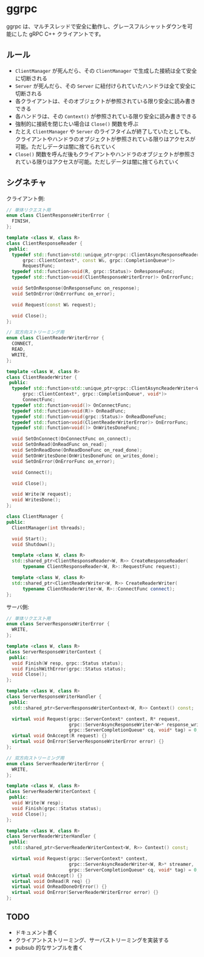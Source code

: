 # ggrpc

ggrpc は、マルチスレッドで安全に動作し、グレースフルシャットダウンを可能にした gRPC C++ クライアントです。

## ルール

- `ClientManager` が死んだら、その `ClientManager` で生成した接続は全て安全に切断される
- `Server` が死んだら、その `Server` に紐付けられていたハンドラは全て安全に切断される
- 各クライアントは、そのオブジェクトが参照されている限り安全に読み書きできる
- 各ハンドラは、その `Context()` が参照されている限り安全に読み書きできる
- 強制的に接続を閉じたい場合は `Close()` 関数を呼ぶ
- たとえ `ClientManager` や `Server` のライフタイムが終了していたとしても、クライアントやハンドラのオブジェクトが参照されている限りはアクセスが可能。ただしデータは闇に捨てられていく
- `Close()` 関数を呼んだ後もクライアントやハンドラのオブジェクトが参照されている限りはアクセスが可能。ただしデータは闇に捨てられていく

## シグネチャ

クライアント側:

```cpp
// 単体リクエスト用
enum class ClientResponseWriterError {
  FINISH,
};

template <class W, class R>
class ClientResponseReader {
 public:
  typedef std::function<std::unique_ptr<grpc::ClientAsyncResponseReader<R>>(
      grpc::ClientContext*, const W&, grpc::CompletionQueue*)>
      RequestFunc;
  typedef std::function<void(R, grpc::Status)> OnResponseFunc;
  typedef std::function<void(ClientResponseWriterError)> OnErrorFunc;

  void SetOnResponse(OnResponseFunc on_response);
  void SetOnError(OnErrorFunc on_error);

  void Request(const W& request);

  void Close();
};

// 双方向ストリーミング用
enum class ClientReaderWriterError {
  CONNECT,
  READ,
  WRITE,
};

template <class W, class R>
class ClientReaderWriter {
 public:
  typedef std::function<std::unique_ptr<grpc::ClientAsyncReaderWriter<W, R>>(
      grpc::ClientContext*, grpc::CompletionQueue*, void*)>
      ConnectFunc;
  typedef std::function<void()> OnConnectFunc;
  typedef std::function<void(R)> OnReadFunc;
  typedef std::function<void(grpc::Status)> OnReadDoneFunc;
  typedef std::function<void(ClientReaderWriterError)> OnErrorFunc;
  typedef std::function<void()> OnWritesDoneFunc;

  void SetOnConnect(OnConnectFunc on_connect);
  void SetOnRead(OnReadFunc on_read);
  void SetOnReadDone(OnReadDoneFunc on_read_done);
  void SetOnWritesDone(OnWritesDoneFunc on_writes_done);
  void SetOnError(OnErrorFunc on_error);

  void Connect();

  void Close();

  void Write(W request);
  void WritesDone();
};

class ClientManager {
public:
  ClientManager(int threads);

  void Start();
  void Shutdown();

  template <class W, class R>
  std::shared_ptr<ClientResponseReader<W, R>> CreateResponseReader(
      typename ClientResponseReader<W, R>::RequestFunc request);

  template <class W, class R>
  std::shared_ptr<ClientReaderWriter<W, R>> CreateReaderWriter(
      typename ClientReaderWriter<W, R>::ConnectFunc connect);
};
```

サーバ側:

```cpp
// 単体リクエスト用
enum class ServerResponseWriterError {
  WRITE,
};

template <class W, class R>
class ServerResponseWriterContext {
 public:
  void Finish(W resp, grpc::Status status);
  void FinishWithError(grpc::Status status);
  void Close();
};

template <class W, class R>
class ServerResponseWriterHandler {
 public:
  std::shared_ptr<ServerResponseWriterContext<W, R>> Context() const;

  virtual void Request(grpc::ServerContext* context, R* request,
                       grpc::ServerAsyncResponseWriter<W>* response_writer,
                       grpc::ServerCompletionQueue* cq, void* tag) = 0;
  virtual void OnAccept(R request) {}
  virtual void OnError(ServerResponseWriterError error) {}
};

// 双方向ストリーミング用
enum class ServerReaderWriterError {
  WRITE,
};

template <class W, class R>
class ServerReaderWriterContext {
 public:
  void Write(W resp);
  void Finish(grpc::Status status);
  void Close();
};

template <class W, class R>
class ServerReaderWriterHandler {
 public:
  std::shared_ptr<ServerReaderWriterContext<W, R>> Context() const;

  virtual void Request(grpc::ServerContext* context,
                       grpc::ServerAsyncReaderWriter<W, R>* streamer,
                       grpc::ServerCompletionQueue* cq, void* tag) = 0;
  virtual void OnAccept() {}
  virtual void OnRead(R req) {}
  virtual void OnReadDoneOrError() {}
  virtual void OnError(ServerReaderWriterError error) {}
};
```

## TODO

- ドキュメント書く
- クライアントストリーミング、サーバストリーミングを実装する
- pubsub 的なサンプルを書く
